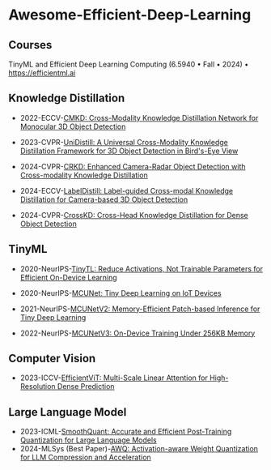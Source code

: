# Awesome-Efficient-Deep-Learning

## Courses
TinyML and Efficient Deep Learning Computing (6.5940 • Fall • 2024) • https://efficientml.ai

## Knowledge Distillation

- 2022-ECCV-[CMKD: Cross-Modality Knowledge Distillation Network for Monocular 3D Object Detection](https://github.com/Cc-Hy/CMKD)
  
- 2023-CVPR-[UniDistill: A Universal Cross-Modality Knowledge Distillation Framework for 3D Object Detection in Bird's-Eye View](https://github.com/megvii-research/CVPR2023-UniDistill?tab=readme-ov-file#unidistill-a-universal-cross-modality-knowledge-distillation-framework-for-3d-object-detection-in-birds-eye-view)
  
- 2024-CVPR-[CRKD: Enhanced Camera-Radar Object Detection with Cross-modality Knowledge Distillation](https://github.com/Song-Jingyu/CRKD)
  
- 2024-ECCV-[LabelDistill: Label-guided Cross-modal Knowledge Distillation for Camera-based 3D Object Detection](https://github.com/sanmin0312/LabelDistill)
  
- 2024-CVPR-[CrossKD: Cross-Head Knowledge Distillation for Dense Object Detection](https://github.com/jbwang1997/CrossKD)

## TinyML

- 2020-NeurIPS-[TinyTL: Reduce Activations, Not Trainable Parameters for Efficient On-Device Learning](https://hanlab.mit.edu/projects/tinytl) 

- 2020-NeurIPS-[MCUNet: Tiny Deep Learning on IoT Devices](https://hanlab.mit.edu/projects/mcunet) [‍](https://hanlab.mit.edu/projects/mcunetv2)

- 2021-NeurIPS-[MCUNetV2: Memory-Efficient Patch-based Inference for Tiny Deep Learning](https://hanlab.mit.edu/projects/mcunetv2) [‍](https://hanlab.mit.edu/projects/mcunetv3)

- 2022-NeurIPS-[MCUNetV3: On-Device Training Under 256KB Memory](https://hanlab.mit.edu/projects/mcunetv3)[‍](https://hanlab.mit.edu/projects/tinytl)

## Computer Vision

- 2023-ICCV-[EfficientViT: Multi-Scale Linear Attention for High-Resolution Dense Prediction](https://github.com/mit-han-lab/efficientvit?tab=readme-ov-file)

## Large Language Model

- 2023-ICML-[SmoothQuant: Accurate and Efficient Post-Training Quantization for Large Language Models](https://github.com/mit-han-lab/smoothquant)
- 2024-MLSys (Best Paper)-[AWQ: Activation-aware Weight Quantization for LLM Compression and Acceleration](https://github.com/mit-han-lab/llm-awq)

